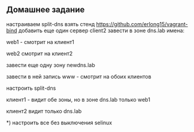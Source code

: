 ## Домашнее задание


настраиваем split-dns
взять стенд https://github.com/erlong15/vagrant-bind
добавить еще один сервер client2
завести в зоне dns.lab
имена:

web1 - смотрит на клиент1

web2 смотрит на клиент2

завести еще одну зону newdns.lab

завести в ней запись
www - смотрит на обоих клиентов


настроить split-dns

клиент1 - видит обе зоны, но в зоне dns.lab только web1

клиент2 видит только dns.lab

*) настроить все без выключения selinux